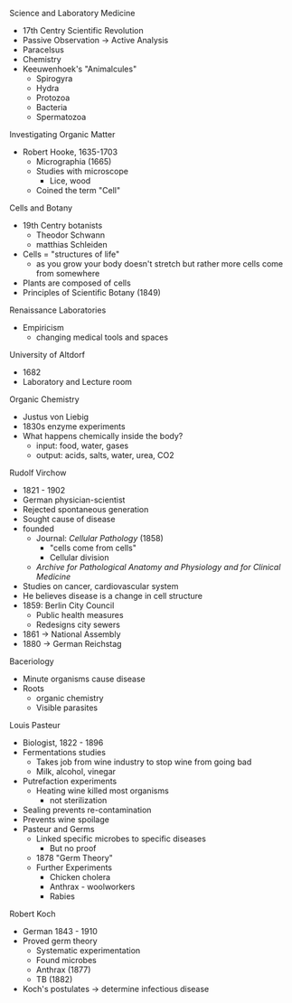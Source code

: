 Science and Laboratory Medicine 
- 17th Centry Scientific Revolution 
- Passive Observation -> Active Analysis 
- Paracelsus 
- Chemistry 
- Keeuwenhoek's "Animalcules"
	- Spirogyra 
	- Hydra 
	- Protozoa 
	- Bacteria 
	- Spermatozoa 

Investigating Organic Matter
- Robert Hooke, 1635-1703 
	- Micrographia (1665) 
	- Studies with microscope 
		- Lice, wood
	- Coined the term "Cell"

Cells and Botany 
- 19th Centry botanists 
	- Theodor Schwann 
	- matthias Schleiden 
- Cells = "structures of life"
	- as you grow your body doesn't stretch but rather more cells come from somewhere 
- Plants are composed of cells
- Principles of Scientific Botany (1849)

Renaissance Laboratories 
- Empiricism 
	- changing medical tools and spaces 

University of Altdorf 
- 1682
- Laboratory and Lecture room 

Organic Chemistry 
- Justus von Liebig 
- 1830s enzyme experiments 
- What happens chemically inside the body?
	- input: food, water, gases
	- output: acids, salts, water, urea, CO2

Rudolf Virchow 
- 1821 - 1902 
- German physician-scientist 
- Rejected spontaneous generation 
- Sought cause of disease 
- founded
	- Journal: *Cellular Pathology* (1858)
		- "cells come from cells"
		- Cellular division 
	- *Archive for Pathological Anatomy and Physiology and for Clinical Medicine* 
- Studies on cancer, cardiovascular system 
- He believes disease is a change in cell structure 
- 1859: Berlin City Council 
	- Public health measures 
	- Redesigns city sewers 
- 1861 -> National Assembly 
- 1880 -> German Reichstag 

Baceriology 
- Minute organisms cause disease 
- Roots
	- organic chemistry 
	- Visible parasites 

Louis Pasteur 
- Biologist, 1822 - 1896
- Fermentations studies 
	- Takes job from wine industry to stop wine from going bad 
	- Milk, alcohol, vinegar 
- Putrefaction experiments
	- Heating wine killed most organisms 
		- not sterilization 
- Sealing prevents re-contamination 
- Prevents wine spoilage
- Pasteur and Germs 
	- Linked specific microbes to specific diseases 
		- But no proof 
	- 1878 "Germ Theory"
	- Further Experiments
		- Chicken cholera 
		- Anthrax - woolworkers 
		- Rabies 

Robert Koch
- German 1843 - 1910
- Proved germ theory 
	- Systematic experimentation 
	- Found microbes 
	- Anthrax (1877)
	- TB (1882)
- Koch's postulates -> determine infectious disease 